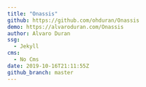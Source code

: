 ```yaml
---
title: "Onassis"
github: https://github.com/ohduran/Onassis
demo: https://alvaroduran.com/Onassis
author: Alvaro Duran
ssg:
  - Jekyll
cms:
  - No Cms
date: 2019-10-16T21:11:55Z
github_branch: master
---
```

